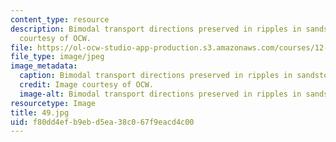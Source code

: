 ```yaml
---
content_type: resource
description: Bimodal transport directions preserved in ripples in sandstone. Image
  courtesy of OCW.
file: https://ol-ocw-studio-app-production.s3.amazonaws.com/courses/12-110-sedimentary-geology-fall-2004/f80dd4efb9ebd5ea38c067f9eacd4c00_49.jpg
file_type: image/jpeg
image_metadata:
  caption: Bimodal transport directions preserved in ripples in sandstone.
  credit: Image courtesy of OCW.
  image-alt: Bimodal transport directions preserved in ripples in sandstone.
resourcetype: Image
title: 49.jpg
uid: f80dd4ef-b9eb-d5ea-38c0-67f9eacd4c00
---
```

